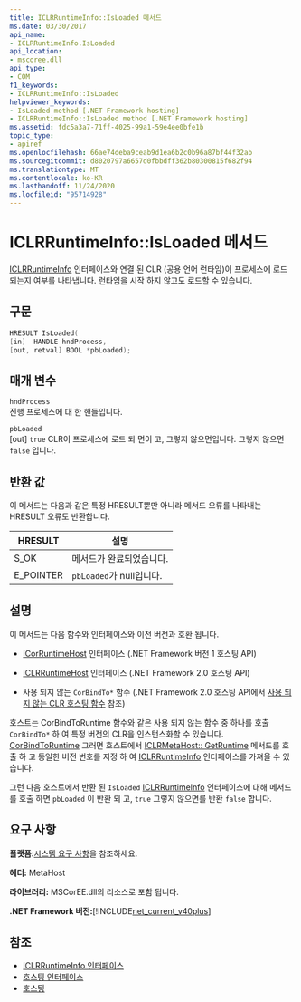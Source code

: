 ```yaml
---
title: ICLRRuntimeInfo::IsLoaded 메서드
ms.date: 03/30/2017
api_name:
- ICLRRuntimeInfo.IsLoaded
api_location:
- mscoree.dll
api_type:
- COM
f1_keywords:
- ICLRRuntimeInfo::IsLoaded
helpviewer_keywords:
- IsLoaded method [.NET Framework hosting]
- ICLRRuntimeInfo::IsLoaded method [.NET Framework hosting]
ms.assetid: fdc5a3a7-71ff-4025-99a1-59e4ee0bfe1b
topic_type:
- apiref
ms.openlocfilehash: 66ae74deba9ceab9d1ea6b2c0b96a87bf44f32ab
ms.sourcegitcommit: d8020797a6657d0fbbdff362b80300815f682f94
ms.translationtype: MT
ms.contentlocale: ko-KR
ms.lasthandoff: 11/24/2020
ms.locfileid: "95714928"
---
```

# <a name="iclrruntimeinfoisloaded-method"></a>ICLRRuntimeInfo::IsLoaded 메서드

[ICLRRuntimeInfo](iclrruntimeinfo-interface.md) 인터페이스와 연결 된 CLR (공용 언어 런타임)이 프로세스에 로드 되는지 여부를 나타냅니다. 런타임을 시작 하지 않고도 로드할 수 있습니다.  
  
## <a name="syntax"></a>구문  
  
```cpp  
HRESULT IsLoaded(  
[in]  HANDLE hndProcess,  
[out, retval] BOOL *pbLoaded);  
```  
  
## <a name="parameters"></a>매개 변수  

 `hndProcess`  
 진행 프로세스에 대 한 핸들입니다.  
  
 `pbLoaded`  
 [out] `true` CLR이 프로세스에 로드 되 면이 고, 그렇지 않으면입니다. 그렇지 않으면 `false` 입니다.  
  
## <a name="return-value"></a>반환 값  

 이 메서드는 다음과 같은 특정 HRESULT뿐만 아니라 메서드 오류를 나타내는 HRESULT 오류도 반환합니다.  
  
|HRESULT|설명|  
|-------------|-----------------|  
|S_OK|메서드가 완료되었습니다.|  
|E_POINTER|`pbLoaded`가 null입니다.|  
  
## <a name="remarks"></a>설명  

 이 메서드는 다음 함수와 인터페이스와 이전 버전과 호환 됩니다.  
  
- [ICorRuntimeHost](icorruntimehost-interface.md) 인터페이스 (.NET Framework 버전 1 호스팅 API)  
  
- [ICLRRuntimeHost](iclrruntimehost-interface.md) 인터페이스 (.NET Framework 2.0 호스팅 API)  
  
- 사용 되지 않는 `CorBindTo*` 함수 (.NET Framework 2.0 호스팅 API에서 [사용 되지 않는 CLR 호스팅 함수](deprecated-clr-hosting-functions.md) 참조)  
  
 호스트는 CorBindToRuntime 함수와 같은 사용 되지 않는 함수 중 하나를 호출 `CorBindTo*` 하 여 특정 버전의 CLR을 인스턴스화할 수 있습니다. [CorBindToRuntime](corbindtoruntime-function.md) 그러면 호스트에서 [ICLRMetaHost:: GetRuntime](iclrmetahost-getruntime-method.md) 메서드를 호출 하 고 동일한 버전 번호를 지정 하 여 [ICLRRuntimeInfo](iclrruntimeinfo-interface.md) 인터페이스를 가져올 수 있습니다.  
  
 그런 다음 호스트에서 반환 된 `IsLoaded` [ICLRRuntimeInfo](iclrruntimeinfo-interface.md) 인터페이스에 대해 메서드를 호출 하면 `pbLoaded` 이 반환 되 고, `true` 그렇지 않으면를 반환 `false` 합니다.  
  
## <a name="requirements"></a>요구 사항  

 **플랫폼:**[시스템 요구 사항](../../get-started/system-requirements.md)을 참조하세요.  
  
 **헤더:** MetaHost  
  
 **라이브러리:** MSCorEE.dll의 리소스로 포함 됩니다.  
  
 **.NET Framework 버전:**[!INCLUDE[net_current_v40plus](../../../../includes/net-current-v40plus-md.md)]  
  
## <a name="see-also"></a>참조

- [ICLRRuntimeInfo 인터페이스](iclrruntimeinfo-interface.md)
- [호스팅 인터페이스](hosting-interfaces.md)
- [호스팅](index.md)
